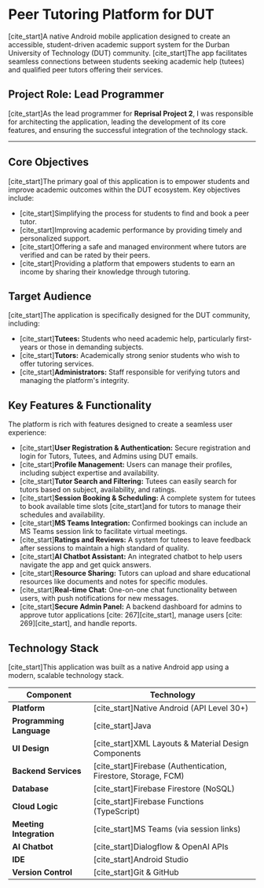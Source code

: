 # Peer Tutoring Platform for DUT

[cite_start]A native Android mobile application designed to create an accessible, student-driven academic support system for the Durban University of Technology (DUT) community. [cite_start]The app facilitates seamless connections between students seeking academic help (tutees) and qualified peer tutors offering their services.

## Project Role: Lead Programmer

[cite_start]As the lead programmer for **Reprisal Project 2**, I was responsible for architecting the application, leading the development of its core features, and ensuring the successful integration of the technology stack.

---

## Core Objectives

[cite_start]The primary goal of this application is to empower students and improve academic outcomes within the DUT ecosystem. Key objectives include:
* [cite_start]Simplifying the process for students to find and book a peer tutor.
* [cite_start]Improving academic performance by providing timely and personalized support.
* [cite_start]Offering a safe and managed environment where tutors are verified and can be rated by their peers.
* [cite_start]Providing a platform that empowers students to earn an income by sharing their knowledge through tutoring.

## Target Audience

[cite_start]The application is specifically designed for the DUT community, including:
* [cite_start]**Tutees:** Students who need academic help, particularly first-years or those in demanding subjects.
* [cite_start]**Tutors:** Academically strong senior students who wish to offer tutoring services.
* [cite_start]**Administrators:** Staff responsible for verifying tutors and managing the platform's integrity.

## Key Features & Functionality

The platform is rich with features designed to create a seamless user experience:
* [cite_start]**User Registration & Authentication:** Secure registration and login for Tutors, Tutees, and Admins using DUT emails.
* [cite_start]**Profile Management:** Users can manage their profiles, including subject expertise and availability.
* [cite_start]**Tutor Search and Filtering:** Tutees can easily search for tutors based on subject, availability, and ratings.
* [cite_start]**Session Booking & Scheduling:** A complete system for tutees to book available time slots  [cite_start]and for tutors to manage their schedules and availability.
* [cite_start]**MS Teams Integration:** Confirmed bookings can include an MS Teams session link to facilitate virtual meetings.
* [cite_start]**Ratings and Reviews:** A system for tutees to leave feedback after sessions to maintain a high standard of quality.
* [cite_start]**AI Chatbot Assistant:** An integrated chatbot to help users navigate the app and get quick answers.
* [cite_start]**Resource Sharing:** Tutors can upload and share educational resources like documents and notes for specific modules.
* [cite_start]**Real-time Chat:** One-on-one chat functionality between users, with push notifications for new messages.
* [cite_start]**Secure Admin Panel:** A backend dashboard for admins to approve tutor applications [cite: 267][cite_start], manage users [cite: 269][cite_start], and handle reports.

## Technology Stack

[cite_start]This application was built as a native Android app using a modern, scalable technology stack.

| Component             | Technology                                      |
| --------------------- | ----------------------------------------------- |
| **Platform** | [cite_start]Native Android (API Level 30+)           |
| **Programming Language**| [cite_start]Java                                      |
| **UI Design** | [cite_start]XML Layouts & Material Design Components  |
| **Backend Services** | [cite_start]Firebase (Authentication, Firestore, Storage, FCM)  |
| **Database** | [cite_start]Firebase Firestore (NoSQL)              |
| **Cloud Logic** | [cite_start]Firebase Functions (TypeScript)         |
| **Meeting Integration** | [cite_start]MS Teams (via session links)            |
| **AI Chatbot** | [cite_start]Dialogflow & OpenAI APIs                |
| **IDE** | [cite_start]Android Studio                          |
| **Version Control** | [cite_start]Git & GitHub                            |